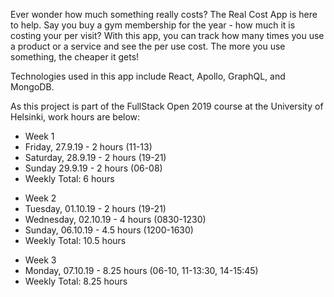 <p>Ever wonder how much something really costs? The Real Cost App is here to help. Say you buy a gym membership for the year - how much it is costing your per visit? With this app, you can track how many times you use a product or a service and see the per use cost. The more you use something, the cheaper it gets!</p>

<p>Technologies used in this app include React, Apollo, GraphQL, and MongoDB.</p>

<p>As this project is part of the FullStack Open 2019 course at the University of Helsinki, work hours are below:</p>

<ul>
<li>Week 1</li>
<li>Friday, 27.9.19 - 2 hours (11-13)</li>
<li>Saturday, 28.9.19 - 2 hours (19-21)</li>
<li>Sunday 29.9.19 - 2 hours (06-08)</li>
<li>Weekly Total: 6 hours </li>
</ul>

<ul>
<li>Week 2</li>
<li>Tuesday, 01.10.19 - 2 hours (19-21)</li>
<li>Wednesday, 02.10.19 - 4 hours (0830-1230)</li>
<li>Sunday, 06.10.19 - 4.5 hours (1200-1630)</li>
<li>Weekly Total: 10.5 hours</li>
</ul>

<ul>
<li>Week 3</li>
<li>Monday, 07.10.19 - 8.25 hours (06-10, 11-13:30, 14-15:45)</li>
<li>Weekly Total: 8.25 hours</li>
</ul>
